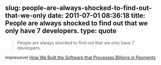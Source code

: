 slug: people-are-always-shocked-to-find-out-that-we-only
date: 2011-07-01 08:36:18
title: People are always shocked to find out that we only have 7 developers.
type: quote
---

> People are always shocked to find out that we only have 7 developers.

Impressive! [How We Built the Software that Processes Billions in Payments](http://www.braintreepayments.com/inside-braintree/how-we-built-the-software-that-processes-billions-in-payments)
